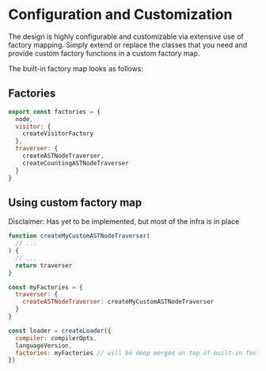 # Configuration and Customization

The design is highly configurable and customizable via extensive use of factory mapping.
Simply extend or replace the classes that you need and provide custom factory functions in a custom factory map.

The built-in factory map looks as follows:

## Factories

```js
export const factories = {
  node,
  visitor: {
    createVisitorFactory
  },
  traverser: {
    createASTNodeTraverser,
    createCountingASTNodeTraverser
  }
}
```

## Using custom factory map

Disclaimer: Has yet to be implemented, but most of the infra is in place

```js
function createMyCustomASTNodeTraverser(
  // ...
) {
  // ...
  return traverser
}

const myFactories = {
  traverser: {
    createASTNodeTraverser: createMyCustomASTNodeTraverser
  }
}

const loader = createLoader({
  compiler: compilerOpts,
  languageVersion,
  factories: myFactories // will be deep merged on top of built-in factories map
})
```
